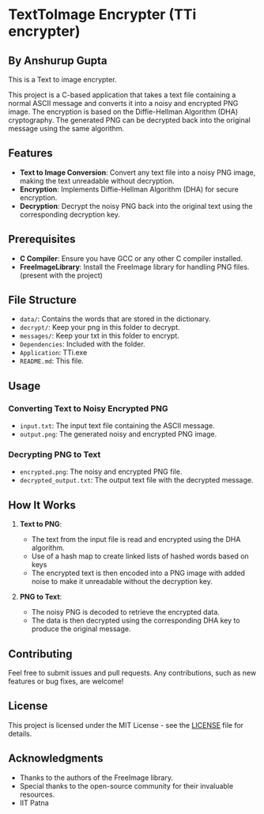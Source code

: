 # TextToImage Encrypter (TTi encrypter)
## By Anshurup Gupta

This is a Text to image encrypter.

This project is a C-based application that takes a text file containing a normal ASCII message and converts it into a noisy and encrypted PNG image. The encryption is based on the Diffie-Hellman Algorithm (DHA) cryptography. The generated PNG can be decrypted back into the original message using the same algorithm.

## Features

- **Text to Image Conversion**: Convert any text file into a noisy PNG image, making the text unreadable without decryption.
- **Encryption**: Implements Diffie-Hellman Algorithm (DHA) for secure encryption.
- **Decryption**: Decrypt the noisy PNG back into the original text using the corresponding decryption key.

## Prerequisites

- **C Compiler**: Ensure you have GCC or any other C compiler installed.
- **FreeImageLibrary**: Install the FreeImage library for handling PNG files. (present with the project)

## File Structure

- `data/`: Contains the words that are stored in the dictionary.
- `decrypt/`: Keep your png in this folder to decrypt.
- `messages/`: Keep your txt in this folder to encrypt.
- `Dependencies`: Included with the folder.
- `Application`: TTi.exe
- `README.md`: This file.

## Usage

### Converting Text to Noisy Encrypted PNG
- `input.txt`: The input text file containing the ASCII message.
- `output.png`: The generated noisy and encrypted PNG image.

### Decrypting PNG to Text
- `encrypted.png`: The noisy and encrypted PNG file.
- `decrypted_output.txt`: The output text file with the decrypted message.

## How It Works

1. **Text to PNG**:
   - The text from the input file is read and encrypted using the DHA algorithm.
   - Use of a hash map to create linked lists of hashed words based on keys
   - The encrypted text is then encoded into a PNG image with added noise to make it unreadable without the decryption key.

2. **PNG to Text**:
   - The noisy PNG is decoded to retrieve the encrypted data.
   - The data is then decrypted using the corresponding DHA key to produce the original message.

## Contributing

Feel free to submit issues and pull requests. Any contributions, such as new features or bug fixes, are welcome!

## License

This project is licensed under the MIT License - see the [LICENSE](LICENSE) file for details.

## Acknowledgments

- Thanks to the authors of the FreeImage library.
- Special thanks to the open-source community for their invaluable resources.
- IIT Patna
